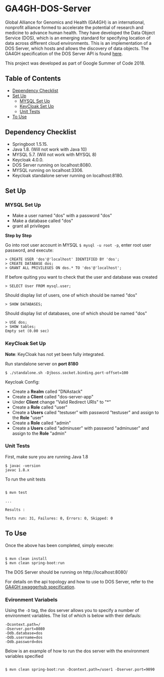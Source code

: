 # GA4GH-DOS-Server

Global Alliance for Genomics and Health (GA4GH) is an international, nonprofit alliance formed to accelerate the potential of research and medicine to advance human health. They have developed the Data Object Service (DOS), which is an emerging standard for specifying location of data across different cloud environments. This is an implementation of a DOS Server, which hosts and allows the discovery of data objects. The GA4GH specification of the DOS Server API is found [here](https://ga4gh.github.io/data-object-service-schemas/#/).

This project was developed as part of Google Summer of Code 2018.

## Table of Contents
* [Dependency Checklist](#dependency-checklist)
* [Set Up](#set-up)
  * [MYSQL Set Up](#mysql-set-up)
  * [KeyCloak Set Up](#keycloak-set-up)
  * [Unit Tests](#unit-tests)
* [To Use](#to-use)

## Dependency Checklist

* Springboot 1.5.15.
* Java 1.8. (Will not work with Java 10)
* MYSQL 5.7. (Will not work with MYSQL 8)
* Keycloak 4.0.0.
* DOS Server running on localhost:8080.
* MYSQL running on localhost:3306.
* Keycloak standalone server running on localhost:8180.

## Set Up

### MYSQL Set Up

* Make a user named "dos" with a password "dos"
* Make a database called "dos"
* grant all privileges


**Step by Step**

Go into root user account in MYSQL `$ mysql -u root -p`, enter root user password, and execute:

```
> CREATE USER 'dos'@'localhost' IDENTIFIED BY 'dos';
> CREATE DATABASE dos;
> GRANT ALL PRIVILEGES ON dos.* TO 'dos'@'localhost';
```

If before quiting you want to check that the user and database was created

```
> SELECT User FROM mysql.user;
```
Should display list of users, one of which should be named "dos"

```
> SHOW DATABASES;
```
Should display list of databases, one of which should be named "dos"

```
> USE dos;
> SHOW tables;
Empty set (0.00 sec)
```

### KeyCloak Set Up

**Note**: KeyCloak has not yet been fully integrated.

Run standalone server on **port 8180**
```
$ ./standalone.sh -Djboss.socket.binding.port-offset=100
```

Keycloak Config:
* Create a **Realm** called "DNAstack"
* Create a **Client** called "dos-server-app"
* Under **Client** change "Valid Redirect URIs" to "*"
* Create a **Role** called "user"
* Create a **Users** called "testuser" with password "testuser" and assign to the **Role** "user"
* Create a **Role** called "admin"
* Create a **Users** called "adminuser" with password "adminuser" and assign to the **Role** "admin"


### Unit Tests

First, make sure you are running Java 1.8
```
$ javac -version
javac 1.8.x
```

To run the unit tests
```

$ mvn test

...

Results :

Tests run: 31, Failures: 0, Errors: 0, Skipped: 0
```

## To Use

Once the above has been completed, simply execute:

```

$ mvn clean install
$ mvn clean spring-boot:run

```

The DOS Server should be running on http://localhost:8080/

For details on the api topology and how to use to DOS Server, refer to the [GA4GH swaggerhub specification](https://ga4gh.github.io/data-object-service-schemas/#/).

### Evironment Variabels

Using the `-D` tag, the dos server allows you to specify a number of environment variables. The list of which is below with their defauls:

```
-Dcontext.path=/
-Dserver.port=8080
-Ddb.database=dos
-Ddb.username=dos
-Ddb.password=dos
```

Below is an example of how to run the dos server with the environment variables specified

```

$ mvn clean spring-boot:run -Dcontext.path=/user1 -Dserver.port=9090

```
